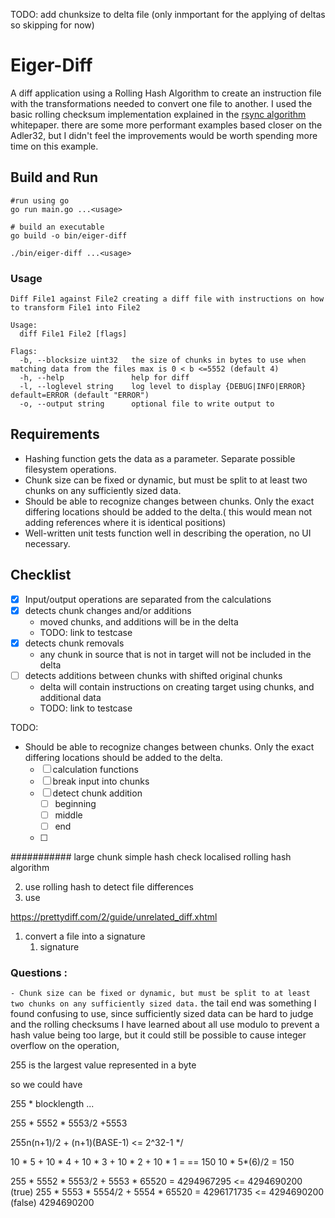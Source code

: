 TODO: add chunksize to delta file (only inmportant for the applying of deltas so skipping for now)

# Eiger-Diff
A diff application using a Rolling Hash Algorithm to create an instruction file with the transformations needed to convert one file to another.
I used the basic rolling checksum implementation explained in the [rsync algorithm](https://rsync.samba.org/tech_report/node3.html) whitepaper.
there are some more performant examples based closer on the Adler32, but I didn't feel the improvements would be worth spending more time on this 
example. 

## Build and Run
```
#run using go
go run main.go ...<usage>

# build an executable 
go build -o bin/eiger-diff

./bin/eiger-diff ...<usage>
```

### Usage
```
Diff File1 against File2 creating a diff file with instructions on how to transform File1 into File2

Usage:
  diff File1 File2 [flags]

Flags:
  -b, --blocksize uint32   the size of chunks in bytes to use when matching data from the files max is 0 < b <=5552 (default 4)
  -h, --help               help for diff
  -l, --loglevel string    log level to display {DEBUG|INFO|ERROR} default=ERROR (default "ERROR")
  -o, --output string      optional file to write output to
```

## Requirements
- Hashing function gets the data as a parameter. Separate possible filesystem operations.
- Chunk size can be fixed or dynamic, but must be split to at least two chunks on any sufficiently sized data.
- Should be able to recognize changes between chunks. Only the exact differing locations should be added to the delta.( this would mean not adding references where it is identical positions)
- Well-written unit tests function well in describing the operation, no UI necessary.

## Checklist
- [X] Input/output operations are separated from the calculations
- [X] detects chunk changes and/or additions
  - moved chunks, and additions will be in the delta
  - TODO: link to testcase
- [X] detects chunk removals
  - any chunk in source that is not in target will not be included in the delta
- [ ] detects additions between chunks with shifted original chunks
  - delta will contain instructions on creating target using chunks, and additional data
  - TODO: link to testcase


TODO:
- Should be able to recognize changes between chunks. Only the exact differing locations should be added to the delta.
    - [ ] calculation functions
    - [ ] break input into chunks
    - [ ] detect chunk addition
      - [ ] beginning
      - [ ] middle
      - [ ] end
    - [ ] 




########### 
large chunk simple hash check
localised rolling hash algorithm


2. use rolling hash to detect file differences
3. use 


https://prettydiff.com/2/guide/unrelated_diff.xhtml


1. convert a file into a signature
   1. signature 
  

### Questions :
`- Chunk size can be fixed or dynamic, but must be split to at least two chunks on any sufficiently sized data.`
the tail end was something I found confusing to use, since sufficiently sized data can be hard to judge and the rolling checksums I have learned about all use modulo to prevent a hash value being too large, but it could still be possible to cause integer overflow on the operation, 

255 is the largest value represented in a byte

so we could have 

255 * blocklength ...

255 * 5552 * 5553/2 +5553

255n(n+1)/2 + (n+1)(BASE-1) <= 2^32-1 */



10 * 5 +
10 * 4 +
10 * 3 +
10 * 2 +
10 * 1 =
 == 150 
 10 * 5*(6)/2 = 150


255 * 5552 * 5553/2 + 5553 * 65520 = 4294967295 <=  4294690200 (true)
255 * 5553 * 5554/2 + 5554 * 65520 = 4296171735 <= 4294690200 (false)
                                     4294690200